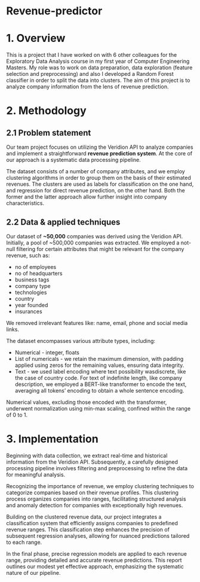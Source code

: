 # Revenue-predictor

# 1. Overview
This is a project that I have worked on with 6 other colleagues for the Exploratory Data Analysis course in my first year of Computer Engineering Masters. My role was to work on data preparation, data exploration (feature selection and preprocessing) and also I developed a Random Forest classifier in order to split the data into clusters. The aim of this project is to analyze company information from the lens of revenue prediction.

# 2. Methodology

## 2.1 Problem statement
Our team project focuses on utilizing the Veridion API to analyze companies and implement a
straightforward **revenue prediction system**. At the core of our approach is a systematic data processing
pipeline. 

The dataset consists of a number of company attributes, and we employ clustering algorithms in order to
group them on the basis of their estimated revenues. The clusters are used as labels for classification on the one hand, and regression for direct revenue prediction, on the other hand. Both the former and the latter
approach allow further insight into company characteristics.

## 2.2 Data & applied techniques
Our dataset of **~50,000** companies was derived using the Veridion API. Initially, a pool of ~500,000
companies was extracted. We employed a not-null filtering for certain attributes that might be relevant
for the company revenue, such as:

- no of employees
- no of headquarters
- business tags
- company type
- technologies
- country
- year founded
- insurances

We removed irrelevant features like: name, email, phone and social media links.

The dataset encompasses various attribute types, including:
- Numerical - integer, floats
- List of numericals - we retain the maximum dimension, with padding applied using zeros for the remaining values, ensuring data integrity.
- Text - we used label encoding where text possibility wasdiscrete, like the case of country code. For text of indefinite length, like company description, we employed a BERT-like transformer to encode the text, averaging all tokens’ encoding to obtain a whole sentence encoding.


Numerical values, excluding those encoded with the transformer, underwent normalization using min-max scaling,
confined within the range of 0 to 1.

# 3. Implementation
Beginning with data collection, we extract real-time and historical information from the Veridion API.
Subsequently, a carefully designed processing pipeline involves filtering and preprocessing to refine the data for meaningful analysis.

Recognizing the importance of revenue, we employ clustering techniques to categorize companies based on their
revenue profiles. This clustering process organizes companies into ranges, facilitating structured analysis and anomaly detection for companies with exceptionally high revenues.

Building on the clustered revenue data, our project integrates a classification system that efficiently assigns
companies to predefined revenue ranges. This classification step enhances the precision of subsequent regression analyses, allowing for nuanced predictions tailored to each range.

In the final phase, precise regression models are applied to each revenue range, providing detailed and
accurate revenue predictions. This report outlines our modest yet effective approach, emphasizing the systematic nature of our pipeline.







